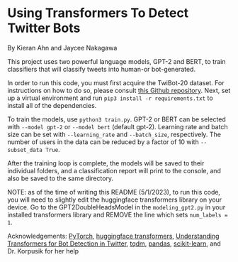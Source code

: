 # Using Transformers To Detect Twitter Bots
By Kieran Ahn and Jaycee Nakagawa

This project uses two powerful language models, GPT-2 and BERT, to train classifiers that will classify tweets into human-or bot-generated.

In order to run this code, you must first acquire the TwiBot-20 dataset. For instructions on how to do so, please consult [this Github repository](https://github.com/BunsenFeng/TwiBot-20). Next, set up a virtual environment and run `pip3 install -r requirements.txt` to install all of the dependencies.

To train the models, use `python3 train.py`. GPT-2 or BERT can be selected with `--model gpt-2` or `--model bert` (default gpt-2). Learning rate and batch size can be set with `--learning_rate` and `--batch_size`, respectively. The number of users in the data can be reduced by a factor of 10 with `--subset_data True`. 

After the training loop is complete, the models will be saved to their individual folders, and a classification report will print to the console, and also be saved to the same directory. 

NOTE: as of the time of writing this README (5/1/2023), to run this code, you will need to slightly edit the huggingface transformers library on your device. Go to the GPT2DoubleHeadsModel in the `modeling_gpt2.py` in your installed transformers library and REMOVE the line which sets `num_labels = 1`.

Acknowledgements: [PyTorch](https://pytorch.org/), [huggingface transformers](https://huggingface.co/docs/transformers/index), [Understanding Transformers for Bot Detection in Twitter](https://github.com/botonobot/Understanding-Transformers-for-Bot-Detection-Twitter), [tqdm](https://github.com/tqdm/tqdm), [pandas](https://pandas.pydata.org/), [scikit-learn](https://scikit-learn.org/), and Dr. Korpusik for her help
